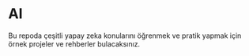 # AI
Bu repoda çeşitli yapay zeka konularını öğrenmek ve pratik yapmak için örnek projeler ve rehberler bulacaksınız.
